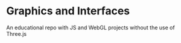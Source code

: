# Graphics and Interfaces
An educational repo with JS and WebGL projects without the use of Three.js
